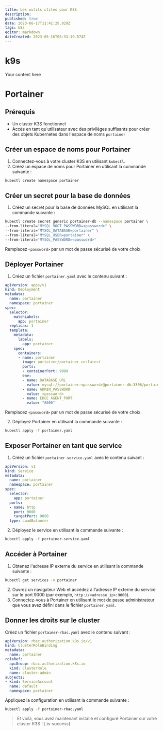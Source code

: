 ```yaml
---
title: Les outils utiles pour K8S
description: 
published: true
date: 2023-06-17T11:41:29.020Z
tags: k8s
editor: markdown
dateCreated: 2023-06-16T06:33:19.574Z
---
```


# k9s
Your content here

# Portainer

## Prérequis

- Un cluster K3S fonctionnel
- Accès en tant qu'utilisateur avec des privilèges suffisants pour créer des objets Kubernetes dans l'espace de noms `portainer`

## Créer un espace de noms pour Portainer

1. Connectez-vous à votre cluster K3S en utilisant `kubectl`.
2. Créez un espace de noms pour Portainer en utilisant la commande suivante :

```bash
kubectl create namespace portainer
```

## Créer un secret pour la base de données

1. Créez un secret pour la base de données MySQL en utilisant la commande suivante :

```bash
kubectl create secret generic portainer-db --namespace portainer \
--from-literal="MYSQL_ROOT_PASSWORD=<password>" \
--from-literal="MYSQL_DATABASE=portainer" \
--from-literal="MYSQL_USER=portainer" \
--from-literal="MYSQL_PASSWORD=<password>"
```

Remplacez `<password>` par un mot de passe sécurisé de votre choix.

## Déployer Portainer

1. Créez un fichier `portainer.yaml` avec le contenu suivant :

```yaml
apiVersion: apps/v1
kind: Deployment
metadata:
  name: portainer
  namespace: portainer
spec:
  selector:
    matchLabels:
      app: portainer
  replicas: 1
  template:
    metadata:
      labels:
        app: portainer
    spec:
      containers:
      - name: portainer
        image: portainer/portainer-ce:latest
        ports:
        - containerPort: 9000
        env:
        - name: DATABASE_URL
          value: mysql://portainer:<password>@portainer-db:3306/portainer?sslmode=disable
        - name: ADMIN_PASSWORD
          value: <password>
        - name: EDGE_AGENT_PORT
          value: "8000"
```

Remplacez `<password>` par un mot de passe sécurisé de votre choix.

2. Déployez Portainer en utilisant la commande suivante :

```bash
kubectl apply -f portainer.yaml
```

## Exposer Portainer en tant que service

1. Créez un fichier `portainer-service.yaml` avec le contenu suivant :

```yaml
apiVersion: v1
kind: Service
metadata:
  name: portainer
  namespace: portainer
spec:
  selector:
    app: portainer
  ports:
  - name: http
    port: 9000
    targetPort: 9000
  type: LoadBalancer
```

2. Déployez le service en utilisant la commande suivante :

```bash
kubectl apply -f portainer-service.yaml
```

## Accéder à Portainer

1. Obtenez l'adresse IP externe du service en utilisant la commande suivante :

```bash
kubectl get services -n portainer
```

2. Ouvrez un navigateur Web et accédez à l'adresse IP externe du service sur le port 9000 (par exemple, `http://<adresse_ip>:9000`).
3. Connectez-vous à Portainer en utilisant le mot de passe administrateur que vous avez défini dans le fichier `portainer.yaml`.

## Donner les droits sur le cluster
Créez un fichier `portainer-rbac.yaml` avec le contenu suivant :

```yaml
apiVersion: rbac.authorization.k8s.io/v1
kind: ClusterRoleBinding
metadata:
  name: portainer
roleRef:
  apiGroup: rbac.authorization.k8s.io
  kind: ClusterRole
  name: cluster-admin
subjects:
- kind: ServiceAccount
  name: default
  namespace: portainer

```
Appliquez la configuration en utilisant la commande suivante :
```bash
kubectl apply -f portainer-rbac.yaml
```

> Et voilà, vous avez maintenant installé et configuré Portainer sur votre cluster K3S !
{.is-success}
